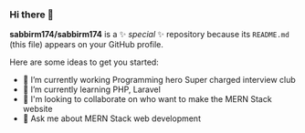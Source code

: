 ### Hi there 👋

<!-- -->
**sabbirm174/sabbirm174** is a ✨ _special_ ✨ repository because its `README.md` (this file) appears on your GitHub profile.

Here are some ideas to get you started:

- 🔭 I’m currently working Programming hero Super charged interview club
- 🌱 I’m currently learning PHP, Laravel
- 👯 I'm looking to collaborate on who want to make the MERN Stack website
- 💬 Ask me about MERN Stack web development

